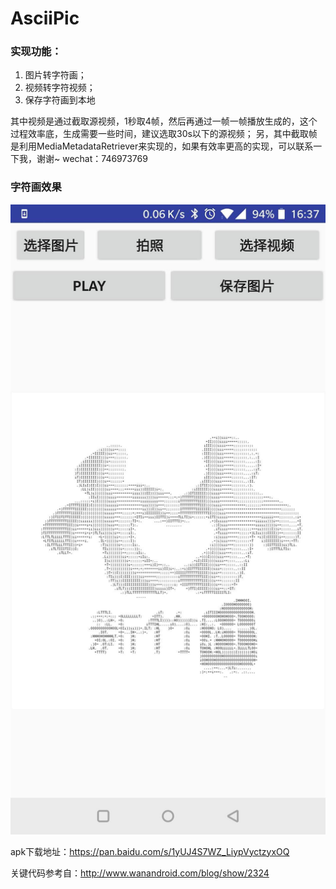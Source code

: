 # AsciiPic
### 实现功能：
1. 图片转字符画；
2. 视频转字符视频；
3. 保存字符画到本地

其中视频是通过截取源视频，1秒取4帧，然后再通过一帧一帧播放生成的，这个过程效率底，生成需要一些时间，建议选取30s以下的源视频；
另，其中截取帧是利用MediaMetadataRetriever来实现的，如果有效率更高的实现，可以联系一下我，谢谢~ wechat：746973769

### 字符画效果
![image](https://github.com/Chasen2017/AsciiPic/blob/master/158829049841040457.jpg)

apk下载地址：https://pan.baidu.com/s/1yUJ4S7WZ_LiypVyctzyxOQ

关键代码参考自：http://www.wanandroid.com/blog/show/2324
